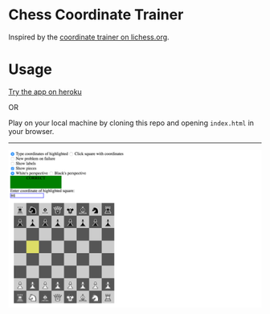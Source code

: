 # Chess Coordinate Trainer

Inspired by the [coordinate trainer on lichess.org](https://en.lichess.org/training/coordinate).

# Usage

[Try the app on heroku](https://chess-coordinate-trainer.herokuapp.com/)

OR

Play on your local machine by cloning this repo and opening `index.html` in your browser.

---------
![B5 square correctly identified.](usage.png)
